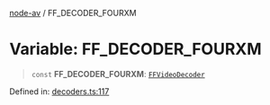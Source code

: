[node-av](../globals.md) / FF\_DECODER\_FOURXM

# Variable: FF\_DECODER\_FOURXM

> `const` **FF\_DECODER\_FOURXM**: [`FFVideoDecoder`](../type-aliases/FFVideoDecoder.md)

Defined in: [decoders.ts:117](https://github.com/seydx/av/blob/f8631fc881b394300b1479f511d55cf1c370a87f/src/constants/decoders.ts#L117)
